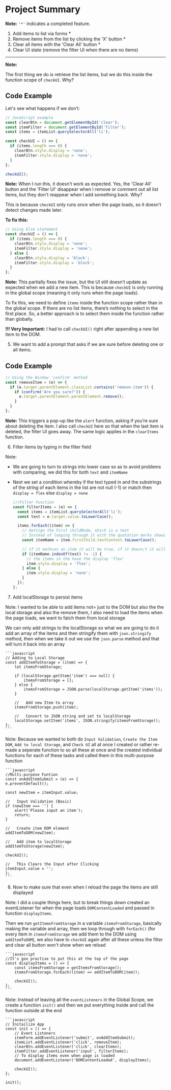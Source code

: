 # Project Summary

**Note:** `'*'` indicates a completed feature.

1. Add items to list via forms \*
2. Remove items from the list by clicking the 'X' button \*
3. Clear all items with the 'Clear All' button \*
4. Clear UI state (remove the filter UI when there are no items)

---

**Note:**

The first thing we do is retrieve the list items, but we do this inside the function scope of `checkUI`. Why?

## Code Example

Let's see what happens if we don’t:

```javascript
// JavaScript example
const clearBtn = document.getElementById('clear');
const itemFilter = document.getElementById('filter');
const items = itemList.querySelectorAll('li');

const checkUI = () => {
  if (items.length === 0) {
    clearBtn.style.display = 'none';
    itemFilter.style.display = 'none';
  }
};

checkUI();
```

**Note:** When I run this, it doesn’t work as expected. Yes, the 'Clear All' button and the 'Filter UI' disappear when I remove or comment out all list items, but they don't reappear when I add something back. Why?

This is because `checkUI` only runs once when the page loads, so it doesn’t detect changes made later.

**To fix this:**

```javascript
// Using Else statement
const checkUI = () => {
  if (items.length === 0) {
    clearBtn.style.display = 'none';
    itemFilter.style.display = 'none';
  } else {
    clearBtn.style.display = 'block';
    itemFilter.style.display = 'block';
  }
};
```

**Note:** This partially fixes the issue, but the UI still doesn’t update as expected when we add a new item. This is because `checkUI` is only running in the global scope (meaning it only runs when the page loads).

To fix this, we need to define `items` inside the function scope rather than in the global scope. If there are no list items, there’s nothing to select in the first place. So, a better approach is to select them inside the function rather than globally.

**!!! Very Important:** I had to call `checkUI()` right after appending a new list item to the DOM.

5. We want to add a prompt that asks if we are sure before deleting one or all items.

## Code Example

```javascript
// Using the Window 'confirm' method
const removeItem = (e) => {
  if (e.target.parentElement.classList.contains('remove-item')) {
    if (confirm('Are you sure?')) {
      e.target.parentElement.parentElement.remove();
    }
  }
};
```

**Note:** This triggers a pop-up like the `alert` function, asking if you’re sure about deleting the item. I also call `checkUI` here so that when the last item is deleted, the filter UI goes away. The same logic applies in the `clearItems` function.

6. Filter items by typing in the filter field

Note:

- We are going to turn to strings into lower case so as to avoid problems with comparing, we did this for both `text` and `itemName`

- Next we set a condition whereby if the text typed in and the substrings of the string of each items in the list are not null (-1) or match then `display = flex` else `display = none`

  ```javascript
  ///Filter Function
  const filterItems = (e) => {
    const items = itemList.querySelectorAll('li');
    const text = e.target.value.toLowerCase();

    items.forEach((item) => {
      // Gettign the First childNode, which is a text
      // Instead of looping through it with the quotation marks showing, we loop through the text instead using (.textContent)
      const itemName = item.firstChild.textContent.toLowerCase();

      // if it mathces an item it will be true, if it doesn;t it will display '-1'
      if (itemName.indexOf(text) != -1) {
        // the items in the have the display 'flex'
        item.style.display = 'flex';
      } else {
        item.style.display = 'none';
      }
    });
  };
  ```

7. Add localStorage to persist items

Note:
I wanted to be able to add items not= just to the DOM but also the the local storage and also the remove them, I also need to load the items when the page loads, we want to fatch them from local storage

We can only add strings to the localStorage so what we are going to do it add an array of the items and then stringify them with `json.stringify` method, then when we take it out we use the `json.parse` method and that will turn it back into an array

    ```javascript
    // Adding to Local Storage
    const addItemToStorage = (item) => {
        let itemsFromStorage;

        if (localStorage.getItem('item') === null) {
            itemsFromStorage = [];
        } else {
            itemsFromStorage = JSON.parse(localStorage.getItem('items'));
        }

        //   Add new Item to array
        itemsFromStorage.push(item);

        //   Convert to JSON string and set to localStorage
        localStorage.setItem('items', JSON.stringify(itemsFromStorage));
    };
    ```

Note: Because we wanted to both do `Input Validation`, `Create the Item DOM`, `Add to local Storage`, and `Check UI` all at once I created or rather re-made a seperate function to so all these at once and the created individual functions for each of these tasks and called them in this multi-purpose function

    ```javascript
    //Multi-purpose Funtion
    const onAddItemSubmit = (e) => {
    e.preventDefault();

    const newItem = itemInput.value;

    //   Input Validation (Basic)
    if (newItem === '') {
        alert('Please input an item');
        return;
    }

    //   Create item DOM element
    addItemToDOM(newItem);

    //   Add item to localStorage
    addItemToStorage(newItem);

    checkUI();

    //   This Clears the Input after Clicking
    itemInput.value = '';
    };
    ```

8. Now to make sure that even when I reload the page the items are still displayed

Note:
I did a couple things here, but to break things down created an eventListener for when the page loads `DOMContentLoaded` and passed in function `displayItems`.

Then we run `getItemsFromStorage` in a variable `itemsFromStorage`, basically making the variable and array, then we loop through with `forEach()` (for every item in `itemsFromStorage` we add them to the DOM using `addItemToDOM`), we also have to `checkUI` again after all these unless the filter and clear all button won't show when we reload

    ```javascript
    //It's goo practise to put this at the top of the page
    const displayItems = () => {
        const itemsFromStorage = getItemsFromStorage();
        itemsFromStorage.forEach((item) => addItemToDOM(item));

        checkUI();
    };
    ```

Note:
Instead of leaving all the `eventListeners` in the Global Scope, we create a function `init()` and then we put everything inside and call the function outside at the end

    ```javascript
    // Initailize App
    const init = () => {
        // Event Listeners
        itemForm.addEventListener('submit', onAddItemSubmit);
        itemList.addEventListener('click', removeItem);
        clearBtn.addEventListener('click', clearItems);
        itemFilter.addEventListener('input', filterItems);
        // To display items even when page is loaded
        document.addEventListener('DOMContentLoaded', displayItems);

        checkUI();
    };

    init();
